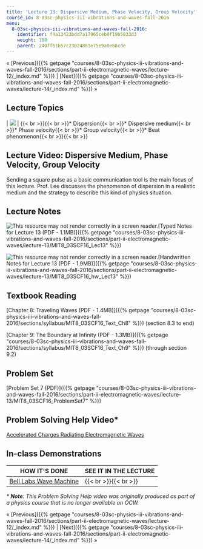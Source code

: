 ```yaml
---
title: 'Lecture 13: Dispersive Medium, Phase Velocity, Group Velocity'
course_id: 8-03sc-physics-iii-vibrations-and-waves-fall-2016
menu:
  8-03sc-physics-iii-vibrations-and-waves-fall-2016:
    identifier: f4a13423bdd7a17965ceb0f19b5833d3
    weight: 180
    parent: 240ff61b57c23024881e75e9a0e68cde
---
```

« [Previous]({{% getpage "courses/8-03sc-physics-iii-vibrations-and-waves-fall-2016/sections/part-ii-electromagnetic-waves/lecture-12/_index.md" %}}) | [Next]({{% getpage "courses/8-03sc-physics-iii-vibrations-and-waves-fall-2016/sections/part-ii-electromagnetic-waves/lecture-14/_index.md" %}}) »

Lecture Topics
--------------

| ![](https://open-learning-course-data-ci.s3.amazonaws.com/8-03sc-physics-iii-vibrations-and-waves-fall-2016/c35a283d752d5d8fb8778b14b5a11e3f_L13.jpg) | {{< br >}}{{< br >}}*   Dispersion{{< br >}}*   Dispersive medium{{< br >}}*   Phase velocity{{< br >}}*   Group velocity{{< br >}}*   Beat phenomenon{{< br >}}{{< br >}} 

Lecture Video: Dispersive Medium, Phase Velocity, Group Velocity
----------------------------------------------------------------

Sending a square pulse as a basic communication tool is the main focus of this lecture. Prof. Lee discusses the phenomenon of dispersion in a realistic medium and the strategy to describe this kind of physics situation.

Lecture Notes
-------------

![This resource may not render correctly in a screen reader.](/images/inacessible.gif)[Typed Notes for Lecture 13 (PDF - 1.1MB)]({{% getpage "courses/8-03sc-physics-iii-vibrations-and-waves-fall-2016/sections/part-ii-electromagnetic-waves/lecture-13/MIT8_03SCF16_Lec13" %}})

![This resource may not render correctly in a screen reader.](/images/inacessible.gif)[Handwritten Notes for Lecture 13 (PDF - 1.9MB)]({{% getpage "courses/8-03sc-physics-iii-vibrations-and-waves-fall-2016/sections/part-ii-electromagnetic-waves/lecture-13/MIT8_03SCF16_hw_Lec13" %}})

Textbook Reading
----------------

[Chapter 8: Traveling Waves (PDF - 1.4MB)]({{% getpage "courses/8-03sc-physics-iii-vibrations-and-waves-fall-2016/sections/syllabus/MIT8_03SCF16_Text_Ch8" %}}) (section 8.3 to end) 

[Chapter 9: The Boundary at Infinity (PDF - 1.3MB)]({{% getpage "courses/8-03sc-physics-iii-vibrations-and-waves-fall-2016/sections/syllabus/MIT8_03SCF16_Text_Ch9" %}}) (through section 9.2) 

Problem Set
-----------

[Problem Set 7 (PDF)]({{% getpage "courses/8-03sc-physics-iii-vibrations-and-waves-fall-2016/sections/part-ii-electromagnetic-waves/lecture-13/MIT8_03SCF16_ProblemSet7" %}})

Problem Solving Help Video\*
----------------------------

[Accelerated Charges Radiating Electromagnetic Waves](./resolveuid/4776ee85e07748e53b438907554c7d5b)

In-class Demonstrations
-----------------------

| HOW IT'S DONE | SEE IT IN THE LECTURE |
| --- | --- |
| [Bell Labs Wave Machine](http://tsgphysics.mit.edu/front/?page=demo.php&letnum=C%2027&show=0) | {{< br >}}{{< br >}} 

_\* **Note**: This Problem Solving Help video was originally produced as part of a physics course that is no longer available on OCW._

« [Previous]({{% getpage "courses/8-03sc-physics-iii-vibrations-and-waves-fall-2016/sections/part-ii-electromagnetic-waves/lecture-12/_index.md" %}}) | [Next]({{% getpage "courses/8-03sc-physics-iii-vibrations-and-waves-fall-2016/sections/part-ii-electromagnetic-waves/lecture-14/_index.md" %}}) »